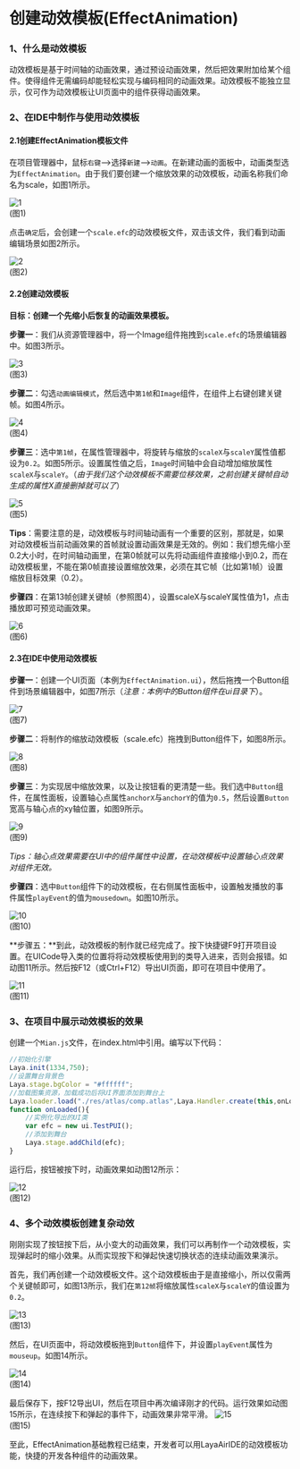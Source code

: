 # 创建动效模板(EffectAnimation)

### 1、什么是动效模板

动效模板是基于时间轴的动画效果，通过预设动画效果，然后把效果附加给某个组件。使得组件无需编码却能轻松实现与编码相同的动画效果。动效模板不能独立显示，仅可作为动效模板让UI页面中的组件获得动画效果。



### 2、在IDE中制作与使用动效模板

#### 2.1创建EffectAnimation模板文件

在项目管理器中，鼠标`右键`-->选择`新建`-->`动画`。在新建动画的面板中，动画类型选为`EffectAnimation`。由于我们要创建一个缩放效果的动效模板，动画名称我们命名为scale，如图1所示。

![1](img/1.png)<br/>(图1)

点击`确定`后，会创建一个`scale.efc`的动效模板文件，双击该文件，我们看到动画编辑场景如图2所示。

![2](img/2.png)<br/>(图2)



#### 2.2创建动效模板

**目标：创建一个先缩小后恢复的动画效果模板。**

**步骤一**：我们从资源管理器中，将一个Image组件拖拽到`scale.efc`的场景编辑器中。如图3所示。

![3](img/3.png)<br/>(图3)



**步骤二**：勾选`动画编辑模式`，然后选中`第1帧`和`Image`组件，在组件上右键创建关键帧。如图4所示。

![4](img/4.png)<br/>(图4)



**步骤三**：选中`第1帧`，在属性管理器中，将旋转与缩放的`scaleX`与`scaleY`属性值都设为`0.2`。如图5所示。设置属性值之后，`Image`时间轴中会自动增加缩放属性`scaleX`与`scaleY`。（*由于我们这个动效模板不需要位移效果，之前创建关键帧自动生成的属性X直接删掉就可以了*）

![5](img/5.png)<br/>(图5)

**Tips**：需要注意的是，动效模板与时间轴动画有一个重要的区别，那就是，如果对动效模板当前动画效果的首帧就设置动画效果是无效的。例如：我们想先缩小至0.2大小时，在时间轴动画里，在第0帧就可以先将动画组件直接缩小到0.2，而在动效模板里，不能在第0帧直接设置缩放效果，必须在其它帧（比如第1帧）设置缩放目标效果（0.2）。



**步骤四**：在第13帧创建关键帧（参照图4），设置scaleX与scaleY属性值为1，点击播放即可预览动画效果。

![6](img/6.png)<br/>(图6)



#### 2.3在IDE中使用动效模板

**步骤一**：创建一个UI页面（本例为`EffectAnimation.ui`），然后拖拽一个Button组件到场景编辑器中，如图7所示（*注意：本例中的Button组件在ui目录下*）。

![7](img/7.png)<br/>(图7)



**步骤二**：将制作的缩放动效模板（scale.efc）拖拽到Button组件下，如图8所示。

![8](img/8.gif)<br/>(图8)



**步骤三**：为实现居中缩放效果，以及让按钮看的更清楚一些。我们选中`Button`组件，在属性面板，设置轴心点属性`anchorX`与`anchorY`的值为`0.5`，然后设置`Button`宽高与轴心点的xy轴位置，如图9所示。

![9](img/9.png)<br/>(图9)

*Tips：轴心点效果需要在UI中的组件属性中设置，在动效模板中设置轴心点效果对组件无效。*

**步骤四**：选中`Button`组件下的动效模板，在右侧属性面板中，设置触发播放的事件属性`playEvent`的值为`mousedown`。如图10所示。

![10](img/10.png)<br/>(图10)

**步骤五：**到此，动效模板的制作就已经完成了。按下快捷键F9打开项目设置。在UICode导入类的位置将将动效模板使用到的类导入进来，否则会报错。如动图11所示。然后按F12（或Ctrl+F12）导出UI页面，即可在项目中使用了。

![11](img/11.gif)<br/>(图11)



### 3、在项目中展示动效模板的效果

创建一个`Mian.js`文件，在index.html中引用。编写以下代码：

```javascript
//初始化引擎
Laya.init(1334,750);
//设置舞台背景色
Laya.stage.bgColor = "#ffffff";
//加载图集资源，加载成功后将UI界面添加到舞台上
Laya.loader.load("./res/atlas/comp.atlas",Laya.Handler.create(this,onLoaded));
function onLoaded(){
    //实例化导出的UI类
    var efc = new ui.TestPUI();
    //添加到舞台
    Laya.stage.addChild(efc);
}

```

运行后，按钮被按下时，动画效果如动图12所示：

![12](img/12.gif)<br/>(图12)



### 4、多个动效模板创建复杂动效

刚刚实现了按钮按下后，从小变大的动画效果，我们可以再制作一个动效模板，实现弹起时的缩小效果。从而实现按下和弹起快速切换状态的连续动画效果演示。

首先，我们再创建一个动效模板文件。这个动效模板由于是直接缩小，所以仅需两个关键帧即可，如图13所示，我们在`第12帧`将缩放属性`scaleX`与`scaleY`的值设置为`0.2`。

![13](img/13.png)<br/>(图13)



然后，在UI页面中，将动效模板拖到`Button`组件下，并设置`playEvent`属性为`mouseup`。如图14所示。

![14](img/14.png)<br/>(图14)



最后保存下，按F12导出UI，然后在项目中再次编译刚才的代码。运行效果如动图15所示，在连续按下和弹起的事件下，动画效果非常平滑。
![15](img/15.gif)<br/>(图15)



至此，EffectAnimation基础教程已结束，开发者可以用LayaAirIDE的动效模板功能，快捷的开发各种组件的动画效果。